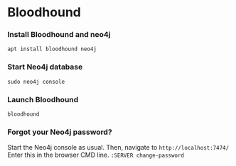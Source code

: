 # Bloodhound

### Install Bloodhound and neo4j
```
apt install bloodhound neo4j
```

### Start Neo4j database
```
sudo neo4j console
```

### Launch Bloodhound
```
bloodhound
```

### Forgot your Neo4j password?
Start the Neo4j console as usual.
Then, navigate to ```http://localhost:7474/```
Enter this in the browser CMD line. ```:SERVER change-password```

